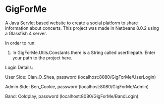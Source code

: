 # GigForMe

A Java Servlet based website to create a social platform to share information about concerts.
This project was made in Netbeans 8.0.2 using a Glassfish 4 server.


In order to run:

1.	In GigForMe.Utils.Constants there is a String called userfilepath. Enter your path to the project here.


Login Details:

User Side: Cian_O_Shea, password (localhost:8080/GigForMe/UserLogin)

Admin Side: Ben_Cookie, password (localhost:8080/GigForMe/Admin)

Band: Coldplay, password (localhost:8080/GigForMe/BandLogin)
